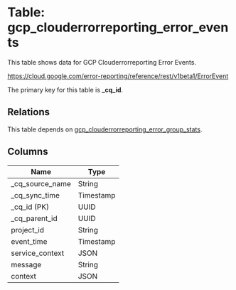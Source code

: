 # Table: gcp_clouderrorreporting_error_events

This table shows data for GCP Clouderrorreporting Error Events.

https://cloud.google.com/error-reporting/reference/rest/v1beta1/ErrorEvent

The primary key for this table is **_cq_id**.

## Relations

This table depends on [gcp_clouderrorreporting_error_group_stats](gcp_clouderrorreporting_error_group_stats).

## Columns

| Name          | Type          |
| ------------- | ------------- |
|_cq_source_name|String|
|_cq_sync_time|Timestamp|
|_cq_id (PK)|UUID|
|_cq_parent_id|UUID|
|project_id|String|
|event_time|Timestamp|
|service_context|JSON|
|message|String|
|context|JSON|